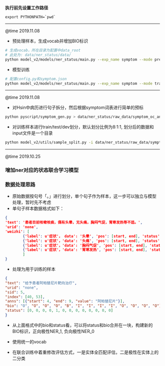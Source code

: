 
**执行前先设置工作路径**
```
export PYTHONPATH=`pwd`
```

----
@time 2019.11.08
- 预处理样本，生成vocab并增加BIO标识
```bash
# 生成vocab，所在目录为配置中data_root
# 此处为: data/ner_status/data/
python model_v2/models/ner_status/main.py --exp_name symptom --mode prep
```

- 模型训练
```bash
# 配置config.py和symptom.json
python model_v2/models/ner_status/main.py --exp_name symptom --mode train
```

----
@time 2019.11.08

- 对Hsin中病历进行句子拆分，然后根据symptom词表进行简单的预标
```bash
python pyscript/symptom_gen.py > data/ner_status/raw_data/symptom_oc_ann.txt
```

- 对训练样本进行train/test/dev划分，默认划分比例为8:1:1, 划分后的数据和input文件是一个目录
```bash
python model_v2/utils/sample_split.py -i data/ner_status/raw_data/symptom_oc_ann.txt
```


----
@time 2019.10.25
### 增加ner对应的状态联合学习模型

### 数据处理思路

- 原始数据按句号「。」进行划分，单个句子作为样本，这一步可以独立与模型处理，暂时先不考虑
- 单句子样本数据格式如下：

```json
{
'text': '患者目前咳嗽咳痰，偶有头晕，无头痛，胸闷气促，胃寒发热等不适。',
'urid': 'none',
'weizhi': [
		{'label': u'症状'， data': '头晕', 'pos': [start, end], 'status': 0}, 
		{'label': u'症状'，'data': '头痛', 'pos': [start, end], 'status': 1},
		{'label': u'症状'，'data': '胸闷气促', 'pos': [start, end], 'status': 1},
		{'label': u'症状'，'data': '胃寒发热', 'pos': [start, end], 'status': 1}
        ]
}
```
- 处理为用于训练的样本
```json
{
"text": "给予患者阿帕替尼片靶向治疗", 
"urid": "none", 
"sid": 5, 
"index": [40, 53], 
"anns": [{"start": 4, "end": 9, "value": "阿帕替尼片"}],
"bio": "O", "O", "O", "O", "B", "I", "I", "I", "I", "O", "O", "O", "O"],
"status": [0, 0, 0, 0, 1, 0, 0, 0, 0, 0, 0, 0, 0]
}

```
- 从上面格式中的bio和status看，可以将status和bio合并在一块，构建新的BIO标识，正向极性NER_1, 负向极性NER_0

- 使用统一的vocab

- 在联合训练中着重修改评估方式，一是实体全匹配评估，二是极性在实体上的二分类


